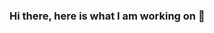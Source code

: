 ### Hi there, here is what I am working on 👋

<!--
**sirakisaias/SirakIsaias** is a ✨ _special_ ✨ repository because its `README.md` (this file) appears on your GitHub profile.

Here are some ideas to get you started:

- 🔭 I’m currently working on FullStack Website Developement.
- 🌱 I’m currently learning Ant Design and Python
- 👯 I’m looking to collaborate on Backend Node.js
- 🤔 I’m looking for help with Angular
- 💬 Ask me about all programming related to FullStack Web Dev.
- 📫 How to reach me: hailemichaelsirak@gmail.com
- 😄 Pronouns: He/Him
- ⚡ Fun fact: love playing Soccer.
-->
